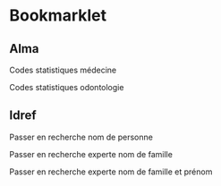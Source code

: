 # Bookmarklet

## Alma

Codes statistiques médecine

Codes statistiques odontologie

## Idref

Passer en recherche nom de personne

Passer en recherche experte nom de famille

Passer en recherche experte nom de famille et prénom
